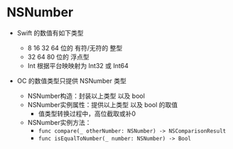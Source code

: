 # NSNumber

* Swift 的数值有如下类型
	* 8 16 32 64 位的 有符/无符的 整型
	* 32 64 80 位的 浮点型
	* Int 根据平台映映射为 Int32 或 Int64


* OC 的数值类型只提供 NSNumber 类型
	* NSNumber构造：封装以上类型 以及 bool
	* NSNumber实例属性：提供以上类型 以及 bool 的取值
		* 值类型转换过程中，高位截取或补0
	* NSNumber实例方法：
		* `func compare(_ otherNumber: NSNumber) -> NSComparisonResult`
		* `func isEqualToNumber(_ number: NSNumber) -> Bool`
